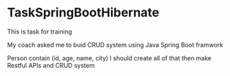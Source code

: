 # TaskSpringBootHibernate
This is task for training 

My coach asked me to buid CRUD system using Java Spring Boot framwork 

Person contain (id, age, name, city)
I should create all of that then make Restful APIs and CRUD system 

